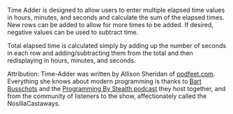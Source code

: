 Time Adder is designed to allow users to enter multiple elapsed time values in hours, minutes, and seconds and calculate the sum of the elapsed times.  New rows can be added to allow for more times to be added. If desired, negative values can be used to subtract time.

Total elapsed time is calculated simply by adding up the number of seconds in each row and adding/subtracting them from the total and then redisplaying in hours, minutes, and seconds.

Attribution: Time-Adder was written by Allison Sheridan of [podfeet.com](https://podfeet.com/). Everything she knows about modern programming is thanks to [Bart Busschots](https://github.com/bartificer) and the [Programming By Stealth podcast](https://pbs.bartificer.net) they host together, and from the community of listeners to the show, affectionately called the NosillaCastaways.
